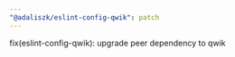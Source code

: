 ```yaml
---
"@adaliszk/eslint-config-qwik": patch
---
```


fix(eslint-config-qwik): upgrade peer dependency to qwik
